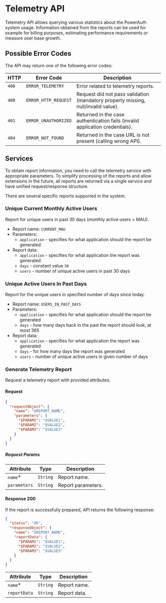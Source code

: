 # Telemetry API

<!-- TEMPLATE api -->

Telemetry API allows querying various statistics about the PowerAuth system usage. Information obtained from the reports can be used for example for billing purposes, estimating performance requirements or measure user base growth.

## Possible Error Codes

The API may return one of the following error codes:

| HTTP  | Error Code              | Description                                                                       |
|-------|-------------------------|-----------------------------------------------------------------------------------|
| `400` | `ERROR_TELEMETRY`       | Error related to telemetry reports.                                               |
| `400` | `ERROR_HTTP_REQUEST`    | Request did not pass validation (mandatory property missing, null/invalid value). |
| `401` | `ERROR_UNAUTHORIZED`    | Returned in the case authentication fails (invalid application credentials).      |
| `404` | `ERROR_NOT_FOUND`       | Returned in the case URL is not present (calling wrong API).                      |

## Services

To obtain report information, you need to call the telemetry service with appropriate parameters. To simplify processing of the reports and allow extensions in the future, all reports are returned via a single service and have unified request/response structure.

There are several specific reports supported in the system.

### Unique Current Monthly Active Users

Report for unique users in past 30 days (monthly active users = MAU).

- Report name: `CURRENT_MAU`
- Parameters:
  - `application` - specifies for what application should the report be generated
- Report data:
  - `application` - specifies for what application the report was generated
  - `days` - constant value `30`
  - `users` - number of unique active users in past 30 days

### Unique Active Users In Past Days

Report for the unique users in specified number of days since today.

- Report name: `USERS_IN_PAST_DAYS`
- Parameters:
  - `application` - specifies for what application should the report be generated
  - `days` - how many days back in the past the report should look, at most 365 
- Report data:
  - `application` - specifies for what application the report was generated
  - `days` - for how many days the report was generated
  - `users` - number of unique active users in given number of days

<!-- begin api POST /rest/v3/telemetry/report -->
### Generate Telemetry Report

Request a telemetry report with provided attributes.

#### Request

```json
{
  "requestObject": {
    "name": "$REPORT_NAME",
    "parameters": {
      "$PARAM1": "$VALUE1",
      "$PARAM2": "$VALUE2",
      "$PARAM3": "$VALUE3"
    }
  }
}
```

##### Request Params

| Attribute                                              | Type     | Description         |
|--------------------------------------------------------|----------|---------------------|
| `name`<span class="required" title="Required">*</span> | `String` | Report name.        |
| `parameters`                                           | `String` | Report parameters.  |

#### Response 200

If the report is successfully prepared, API returns the following response:

```json
{
  "status": "OK",
  "responseObject": {
    "name": "$REPORT_NAME",
    "reportData": {
      "$PARAM1": "$VALUE1",
      "$PARAM2": "$VALUE2",
      "$PARAM3": "$VALUE3"
    }
  }
}
```

| Attribute                                              | Type     | Description  |
|--------------------------------------------------------|----------|--------------|
| `name`<span class="required" title="Required">*</span> | `String` | Report name. |
| `reportData`                                           | `String` | Report data. |

<!-- end -->